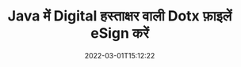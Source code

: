 ---
############################# Static ############################
layout: "auto-gen-signature"
date: 2022-03-01T15:12:22
draft: false
operation: Sign
signaturetype: Digital
fileformat: Dotx
productName: Java
lang: hi
productCode: java
otherformats: pdf doc docx docm dot dotx odt ott xls xlsx xlsm xlsb ods ots xltx xltm pptx pptm
breadcrumb: Put Digital signature on Dotx for Java

############################# Head ############################
head_title: "Java के साथ Dotx फ़ाइल में डिजिटल इलेक्ट्रॉनिक हस्ताक्षर जोड़ना"
head_description: "कोड की कुछ पंक्तियों का उपयोग करके Java के लिए Dotx फ़ाइल पर डिजिटल हस्ताक्षर लगाएं। दर्जनों फ़ाइल स्वरूपों पर हस्ताक्षर करने के लिए GroupDocs दस्तावेज़ हस्ताक्षर API का उपयोग करें।"

############################# Header ############################
title: "Java में Digital हस्ताक्षर वाली Dotx फ़ाइलें eSign करें"
description: "Java कोड की कुछ पंक्तियों के साथ Digital हस्ताक्षर कैसे जोड़ें"
bg_image: "https://cms.admin.containerize.com/templates/aspose/App_Themes/V3/images/bg/header1.png"
bg_overlay: false
button:
    enable: true

############################# SubMenu ############################
submenu:
    enable: true

    left:
        img_alt: "GroupDocs.Signature for Java"
        image: "https://cms.admin.containerize.com/templates/groupdocs/images/product-logos/90x90-noborder/groupdocs-signature-java.png"
        product: "GroupDocs.Signature"
        platform: "Java"



############################# About ############################
about:
    enable: true
    title: "GroupDocs.Signature for Java डिजिटल सिग्नेचर API के बारे में"
    content: |
        [GroupDocs.Signature for Java](https://products.groupdocs.com/signature/java/) डिजिटल प्रमाणपत्रों के साथ डिजिटल इलेक्ट्रॉनिक हस्ताक्षर के साथ दस्तावेज़ तैयार करने के लिए एक लोकप्रिय एपीआई है। डिजिटल हस्ताक्षर के लिए एपीआई पासवर्ड से सुरक्षित निजी और सार्वजनिक कुंजी के साथ दस्तावेज़ तैयार करने के लिए पीएफएक्स प्रमाणपत्र फाइलों का उपयोग करता है। डिजिटल हस्ताक्षर का उपयोग ई-साइन पीडीएफ विशेष पृष्ठ के साथ व्यावसायिक दस्तावेजों को प्रमाणित करने, वर्ड्स, एक्सेल, पावरपॉइंट फाइलों और ओपन ऑफिस दस्तावेजों जैसे संपूर्ण माइक्रोसॉफ्ट ऑफिस दस्तावेजों को प्रमाणित करने के लिए किया जा सकता है। ग्राहक आसानी से हस्ताक्षर में हेरफेर कर सकते हैं जैसे उन्हें संपादित करना, हटाना या समायोजित करना। एपीआई हस्ताक्षर खोजने और सत्यापित करने का एक तरीका प्रदान करता है। इसके अलावा, हस्ताक्षर अनुकूलन के लिए बहुत सारी क्षमताएं प्रदान की जाती हैं।
    

############################# Steps ############################
steps:
    enable: true
    title_left: "Java में Digital के साथ Dotx पर हस्ताक्षर करने के चरण"
    content_left: |
        [GroupDocs.Signature for Java](https://products.groupdocs.com/signature/java/) जल्दी और आसानी से Digital हस्ताक्षर के साथ Dotx दस्तावेज़ों पर हस्ताक्षर करने की क्षमता प्रदान करता है।
        
        * सिग्नेचर क्लास का एक इंस्टेंस बनाएं जो {{फाइलफॉर्मेट}} फाइल को पाथ या मेमोरी स्ट्रीम के रूप में साइन करने वाली फाइल प्रदान करता है
        * साइनऑप्शन क्लास को इंस्टेंट करें और सभी मांगे गए डेटा को सेट करें।
        * Signature.Sign() मेथड पासिंग आउटपुट Dotx फाइल या मेमोरी स्ट्रीम को आमंत्रित करें

    title_right: " सिस्टम आवश्यकताएं"
    content_right: |
        GroupDocs.Signature for Java सभी प्रमुख प्लेटफॉर्म और ऑपरेटिंग सिस्टम पर समर्थित हैं। नीचे दिए गए कोड को निष्पादित करने से पहले, कृपया सुनिश्चित करें कि आपके सिस्टम पर निम्नलिखित पूर्वापेक्षाएँ स्थापित हैं।

        * ऑपरेटिंग सिस्टम: माइक्रोसॉफ्ट विंडोज, लिनक्स, मैकओएस
        * विकास परिवेश: NetBeans, Intellij IDEA, Eclipse, etc.
        * Java runtime: J2SE 6.0 and above
        * [Maven](https://repository.groupdocs.com/webapp/#/artifacts/browse/tree/General/repo/com/groupdocs/groupdocs-signature) से नवीनतम GroupDocs.Signature for Java प्राप्त करें
         
    code: |
        ```java    
                
        // Set up input Dotx file
        String filePath = "input.dotx";
        // Set up output file
        String outputFilePath = "output.dotx";
        // Provide digital certificate
        String certificateFilePath = "certificate.pfx";

        // Instantiate Signature for input file
        Signature signature = new Signature(filePath);

        //Provide sign options
        DigitalSignOptions options = new DigitalSignOptions(certificateFilePath);

        // set certificate password
        options.setPassword("1234567890");

        // set signature position
        options.setLeft(50);
        options.setTop(200);

        // sign Dotx document
        SignResult result = signature.sign(outputFilePath, options);

        ```

############################# Demos ############################
demos:
    enable: true
    title: "Digital लाइव डेमो के साथ Dotx दस्तावेज़ों पर हस्ताक्षर करना"
    content: |
       [GroupDocs.Signature App](https://products.groupdocs.app/signature/family) वेबसाइट पर जाकर अभी विभिन्न हस्ताक्षरों के साथ Dotx फ़ाइल पर हस्ताक्षर करें। मुफ्त ऑनलाइन डेमो आपका इंतजार कर रहा है।          

############################# More Formats ############################
more_formats:
    enable: true
    title: "Java के लिए अन्य समर्थित Digital हस्ताक्षर"
    content: |
        "आप अन्य हस्ताक्षर प्रकारों के साथ Dotx पर भी हस्ताक्षर कर सकते हैं। कृपया नीचे दी गई सूची देखें।"
    format: 
       
       
back_to_top:
    enable: true
---